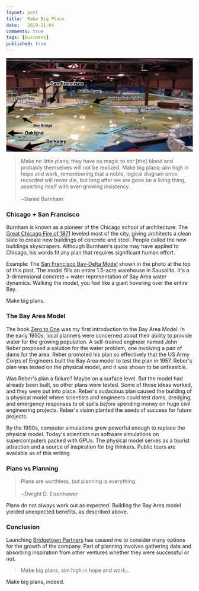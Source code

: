 ```yaml
---
layout: post
title:  Make Big Plans
date:   2019-11-04
comments: true
tags: [Business]
published: true
---
```


<img src="/images/bay_area_plan_san_francisco.jpg" width="800" alt="Bay Area Plan San Francisco, California, USA" title="Bay Area Plan San Francisco, California, USA">

>Make no little plans; they have no magic to stir [the] blood and probably themselves will not be realized. Make big plans; aim high in hope and work, remembering that a noble, logical diagram once recorded will never die, but long after we are gone be a living thing, asserting itself with ever-growing insistency.
&nbsp;<br/>&nbsp;<br/>
~Daniel Burnham

<!--more-->

### Chicago + San Francisco

Burnham is known as a pioneer of the Chicago school of architecture. The [Great Chicago Fire of 1871](https://en.wikipedia.org/wiki/Great_Chicago_Fire) leveled most of the city, giving architects a clean slate to create new buildings of concrete and steel. People called the new buildings skyscrapers. Although Burnham's quote may have applied to Chicago, his words fit any plan that requires significant human effort.

Example: The [San Francisco Bay-Delta Model](https://www.spn.usace.army.mil/Missions/Recreation/Bay-Model-Visitor-Center/) shown in the photo at the top of this post. The model fills an entire 1.5-acre warehouse in Sausalito. It's a 3-dimensional concrete + water representation of Bay Area water dynamics. Walking the model, you feel like a giant hovering over the entire Bay. 

Make big plans.

### The Bay Area Model

The book [Zero to One](/blog/2019/10/28/zero-to-one/) was my first introduction to the Bay Area Model. In the early 1950s, local planners were concerned about their ability to provide water for the growing population. A self-trained engineer named John Reber proposed a solution for the water problem, one involving a pair of dams for the area. Reber promoted his plan so effectively that the US Army Corps of Engineers built the Bay Area model to test the plan in 1957. Reber's plan was tested on the physical model, and it was shown to be unfeasible.

Was Reber's plan a failure? Maybe on a surface level. But the model had already been built, so other plans were tested. Some of those ideas worked, and they were put into place. Reber's audacious plan caused the building of a physical model where scientists and engineers could test dams, dredging, and emergency responses to oil spills _before_ spending money on huge civil engineering projects. Reber's vision planted the seeds of success for future projects.

By the 1990s, computer simulations grew powerful enough to replace the physical model. Today's scientists run software simulations on supercomputers packed with GPUs. The physical model serves as a tourist attraction and a source of inspiration for big thinkers. Public tours are available as of this writing.

### Plans vs Planning

>Plans are worthless, but planning is everything.
&nbsp;<br/>&nbsp;<br/>
~Dwight D. Eisenhower

Plans do not always work out as expected. Building the Bay Area model yielded unexpected benefits, as described above.

### Conclusion

Launching [Bridgetown Partners](http://bridgetownpartners.com) has caused me to consider many options for the growth of the company. Part of planning involves gathering data and absorbing inspiration from other ventures whether they were successful or not.

>Make big plans; aim high in hope and work...

Make big plans, indeed.
